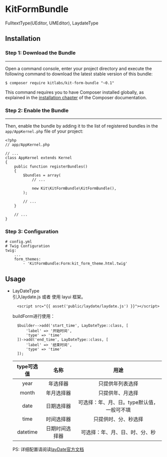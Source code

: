 # KitFormBundle
FulltextType(UEditor, UMEditor), LaydateType

## Installation
 
### Step 1: Download the Bundle
---------------------------
 
Open a command console, enter your project directory and execute the
following command to download the latest stable version of this bundle:
 
	
	$ composer require kitlabs/kit-form-bundle "~0.1"

 
This command requires you to have Composer installed globally, as explained
in the [installation chapter](https://getcomposer.org/doc/00-intro.md)
of the Composer documentation.
 
### Step 2: Enable the Bundle
---------------------------
 
Then, enable the bundle by adding it to the list of registered bundles
in the `app/AppKernel.php` file of your project:

	<?php
	// app/AppKernel.php
	 
	// ...
	class AppKernel extends Kernel
	{
	    public function registerBundles()
	    {
	        $bundles = array(
	            // ...
	 
	            new Kit\KitFormBundle\KitFormBundle(),
	        );
	 
	        // ...
	    }
	 
	    // ...
	}

### Step 3: Configuration 

	# config.yml
	# Twig Configuration
	twig:
	    ...
	    form_themes:
	        - 'KitFormBundle:Form:kit_form_theme.html.twig'

## Usage
- LayDateType  
	引入laydate.js 或者 使用 layui 框架。

		<script src="{{ asset('public/laydate/laydate.js') }}"></script>

	buildForm进行使用：

		$builder-->add('start_time', LayDateType::class, [
            'label' => '开始时间',
            'type' => 'time'
        ])->add('end_time', LayDateType::class, [
            'label' => '结束时间',
            'type' => 'time'
        ]);

	| type可选值	| 名称 |	用途 |
	| :---: | :---:| :---: |
	| year | 年选择器  |	只提供年列表选择 |
	| month	| 年月选择器	| 只提供年、月选择 |
	| date	| 日期选择器	| 可选择：年、月、日。type默认值，一般可不填 |
	| time	| 时间选择器	| 只提供时、分、秒选择 |
	| datetime	| 日期时间选择器	| 可选择：年、月、日、时、分、秒 |
	PS: 详细配置请阅读[layDate官方文档](http://www.layui.com/laydate/)